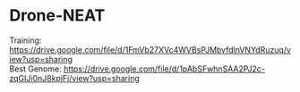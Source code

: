 # Drone-NEAT

Training: https://drive.google.com/file/d/1FmVb27XVc4WVBsPJMbvfdlnVNYdRuzuq/view?usp=sharing <br>
Best Genome: https://drive.google.com/file/d/1pAbSFwhnSAA2PJ2c-zqGIJi0nJ8kpjFj/view?usp=sharing 

